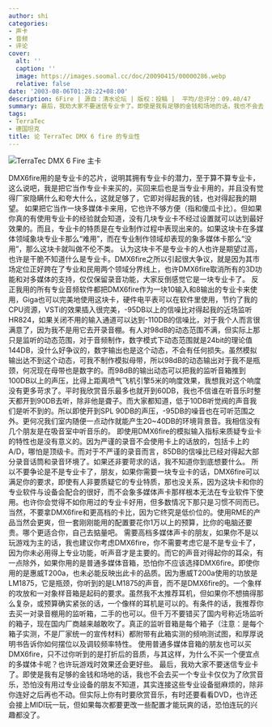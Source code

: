 ```yaml
---
author: shi
categories:
- 声卡
- 音频
- 评论
cover:
  alt: ''
  caption: ''
  image: https://images.soomal.cc/doc/20090415/00000286.webp
  relative: false
date: '2003-08-06T01:28:22+08:00'
description: 6Fire | 源自：清水论坛 | 版权：投稿 |  平均/总评分：09.40/47
summary: 最后，我劝大家不要迷信专业卡了。即使是我有足够的金钱和场地的话，我也不会去买一个专业卡仅仅为了欣赏音乐，恐怕没有用过专业设备的朋友不知道，其实连接这些专业设备挺麻烦的，除非你连好之后再也不动。但实际上你有时要欣赏音乐，有时还要看看DVD，也许还会接上MIDI玩一玩，但如果每次都要更改一些配置才能玩爽的话，恐怕连玩的兴趣都没了
tags:
- TerraTec
- 德国坦克
title: 论 TerraTec DMX 6 fire 的专业性
---
```


![TerraTec DMX 6 Fire 主卡](https://images.soomal.cc/doc/20090415/00000286.webp)



DMX6fire用的是专业卡的芯片，说明其拥有专业卡的潜力，至于算不算专业卡，这么说吧，我是把它当作专业卡来买的，买回来后也是当专业卡用的，并且没有觉得厂家隐瞒什么和夸大什么，这就足够了，它即对得起我的钱，也对得起我的期望。 如果把它当作一块多媒体卡来用，它也许不够方便（指和傻瓜卡比）。但如果你真的有使用专业卡的经验就会知道，没有几块专业卡不经过设置就可以达到最好效果的。而且，专业卡的特质是在专业制作过程中表现出来的。如果这块卡在多媒体领域象块专业卡那么“难用”，而在专业制作领域却表现的象多媒体卡那么“没用”，那么这块卡就叫做不伦不类。 认为这块卡不是专业卡的人也许是期望过高，也许是干脆不知道什么是专业卡。DMX6fire之所以引起很大争议，就是因为其市场定位正好跨在了专业和民用两个领域分界线上，也许DMX6fire取消所有的3D功能和对多媒体的支持，仅仅保留录音功能，大家反倒感觉它是一块专业卡了。 反正我用的所有专业音频软件都把DMX6fire作为一块10输入和8输出的专业卡来使用，Giga也可以完美地使用这块卡，硬件电平表可以在软件里使用，节约了我的CPU资源，VSTi的效果插入很完美，-95DB以上的信噪比对得起我的近场监听HR824，如果关闭不用的输入通道可以达到-110DB的信噪比，对于我个人而言很满意了，因为我不是用它去开录音棚。有人对98dB的动态范围不满，但实际上那只是监听的动态范围，对于音频制作，数字模式下动态范围就是24bit的理论值144DB，没什么好争议的，数字输出也是这个动态，不会有任何损失。虽然模拟输出达不到这个动态，可我不制作模拟母带，所以98dB的动态输出对于我不是瓶颈，何况现在母带也是数字的。而98dB的输出动态可以把我的监听音箱推到100DB以上的声压，比得上距离喷气飞机引擎5米的响度效果，我想我对这个响度没有更多苛求了。平时我欣赏音乐最多也就开到60DB，我也不信谁在听音乐时整天都开到90DB去听，除非他是聋子。而大家都知道，低于10DB听觉阀的声音我们是听不到的。所以即使开到SPL 90DB的声压，-95DB的噪音也在可听范围之外。更何况我们室内随便一点动作就能产生20~40DB的环境背景音。我相信没有几个朋友是在吸音室中听音乐的。 即使用DMX6fire的模拟输入指标来质疑专业卡的特性也是没有意义的。因为严谨的录音不会使用卡上的话放的，包括卡上的A/D，哪怕是顶级卡。而对于不严谨的录音而言，85DB的信噪比已经对得起大部分录音话筒和录音环境了。如果还非要苛求的话，我不知道你到底想要什么。 所以不要争论是不是专业卡了，朋友，如果你需要一块专业卡的话，DMX6fire可以满足你的要求，即使有人非要质疑它的专业特质，那也没关系，因为这块卡和你的专业软件与设备会配合的很好，而不会象多媒体声卡那样根本无法在专业软件下使用。也许你会觉得不如你用过的专业卡好用，但多数情况下那只是习惯不同而已。当然，不要拿DMX6fire和更高档的卡比，因为它终究是低价位的。使用RME的产品当然会更爽，但一套刚刚能用的配置要花你1万以上的预算，比你的电脑还要贵。哪个更适合你，自己去掂量吧。 需要高档多媒体声卡的朋友，如果你不是以玩游戏为主的话，我也建议你考虑DMX6fire，你不需要考虑它是不是专业卡了，因为你未必用得上专业功能，听声音才是主要的。而它的声音对得起你的耳朵，有一点除外，如果你用的是普通多媒体音箱，恐怕你不应该选择DMX6fire。即使你用的是惠威T200a，也未必能反映出此卡的品质。因为惠威T200a使用的功放是LM1875，它是瓶颈，你听到的是LM1875的声音，而不是DMX6fire的。一个象样的攻放和一对象样音箱是起码的要求。虽然我不太推荐耳机，但如果你不想搞得那么复杂，或预算确实紧张的话，一个像样的耳机是可以的。有条件的话，我推荐你去买一对录音棚用的监听箱，二手的也可以。但千万不要错买了国内号称近场监听的箱子，现在国内厂商越来越敢吹了。真正的监听音箱是每个箱子（注意：是每个箱子实测，不是厂家统一的宣传材料）都附带有此箱实测的频响测试图，和厚厚说明书告诉你如何摆位以及调较频率特性。 使用普通多媒体音箱的朋友也可以买DMX6fire，只不过你听到的是打折后的音质，与其这样，为什么不买一个便宜点的多媒体卡呢？也许玩游戏时效果还会更好些。 最后，我劝大家不要迷信专业卡了。即使是我有足够的金钱和场地的话，我也不会去买一个专业卡仅仅为了欣赏音乐，恐怕没有用过专业设备的朋友不知道，其实连接这些专业设备挺麻烦的，除非你连好之后再也不动。但实际上你有时要欣赏音乐，有时还要看看DVD，也许还会接上MIDI玩一玩，但如果每次都要更改一些配置才能玩爽的话，恐怕连玩的兴趣都没了。